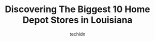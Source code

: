 ---
layout: ampstory
image: https://i0.wp.com/www.depkes.org/wp-content/uploads/2023/06/home-depot-0-in-louisiana-1685968385.jpeg?resize=640,853
author: techidn
featured: false
description: Discover the impressive array of Home Depot options in Louisiana, where you can find 10 of the largest Home Depot establishments in the area. From renowned classics to hidden gems, Louisiana
title: Discovering The Biggest 10 Home Depot Stores in Louisiana
cover:
   title: Discovering The Biggest 10 Home Depot Stores in Louisiana
   subtitle: Rickpate
   background: https://www.depkes.org/wp-content/uploads/2023/06/home-depot-0-in-louisiana-1685968385.jpeg

pages: 
 - layout: thirds
   top: <h1>#1 The Home Depot</h1>
   bottom: "<p>I purchased a gorilla ladder on a special buy, and it rang up at the full price at the self-checkout. However, the young lady at the checkout was very kind and went the</p>"
   background: https://www.depkes.org/wp-content/uploads/2023/06/home-depot-1-in-louisiana-1685968385.jpeg
   backgroundblur: true
 - layout: thirds
   top: <h1>#2 The Home Depot</h1>
   bottom: "<p>2800 Airline Dr, Bossier City, LA 71111, United States</p>"
   background: https://www.depkes.org/wp-content/uploads/2023/06/home-depot-2-in-louisiana-1685968386.jpeg
   cta:
      link: https://www.depkes.org/blog/discovering-the-biggest-10-home-depot-stores-in-louisiana/
      text: Discovering The Biggest 10 Home Depot Stores in Louisiana
 - layout: thirds
   top: <h1>#3 The Home Depot</h1>
   bottom: "<p>3750 Millhaven Rd, Monroe, LA 71203, United States</p>"
   background: https://www.depkes.org/wp-content/uploads/2023/06/home-depot-3-in-louisiana-1685968386.jpeg
   cta:
      link: https://www.depkes.org/blog/discovering-the-biggest-10-home-depot-stores-in-louisiana/
      text: Discovering The Biggest 10 Home Depot Stores in Louisiana
 - layout: thirds
   top: <h1>#4 The Home Depot</h1>
   bottom: "<p>10300 Coursey Blvd, Baton Rouge, LA 70816, United States</p>"
   background: https://images.unsplash.com/photo-1602536052359-ef94c21c5948?ixlib=rb-4.0.3&ixid=MnwxMjA3fDB8MHxwaG90by1wYWdlfHx8fGVufDB8fHx8&auto=format&fit=crop&w=640&h=853&q=80
   cta:
      link: https://www.depkes.org/blog/discovering-the-biggest-10-home-depot-stores-in-louisiana/
      text: Discovering The Biggest 10 Home Depot Stores in Louisiana
 - layout: thirds
   top: <h1>#5 The Home Depot</h1>
   bottom: "<p>62 Westbank Expy, Gretna, LA 70053, United States</p>"
   background: https://images.unsplash.com/photo-1484589065579-248aad0d8b13?ixlib=rb-4.0.3&ixid=MnwxMjA3fDB8MHxwaG90by1wYWdlfHx8fGVufDB8fHx8&auto=format&fit=crop&w=640&h=853&q=80
   cta:
      link: https://www.depkes.org/blog/discovering-the-biggest-10-home-depot-stores-in-louisiana/
      text: Discovering The Biggest 10 Home Depot Stores in Louisiana
 - layout: thirds
   top: <h1>#6 The Home Depot</h1>
   bottom: "<p>2255 Home Depot Dr, Denham Springs, LA 70726, United States</p>"
   background: https://images.unsplash.com/photo-1597773150796-e5c14ebecbf5?ixlib=rb-4.0.3&ixid=MnwxMjA3fDB8MHxwaG90by1wYWdlfHx8fGVufDB8fHx8&auto=format&fit=crop&w=640&h=853&q=80
   cta:
      link: https://www.depkes.org/blog/discovering-the-biggest-10-home-depot-stores-in-louisiana/
      text: Discovering The Biggest 10 Home Depot Stores in Louisiana
 - layout: thirds
   top: <h1>#7 The Home Depot</h1>
   bottom: "<p>5151 Citrus Blvd, Harahan, LA 70123, United States</p>"
   background: https://images.unsplash.com/photo-1553949345-eb786bb3f7ba?ixlib=rb-4.0.3&ixid=MnwxMjA3fDB8MHxwaG90by1wYWdlfHx8fGVufDB8fHx8&auto=format&fit=crop&w=640&h=853&q=80
   cta:
      link: https://www.depkes.org/blog/discovering-the-biggest-10-home-depot-stores-in-louisiana/
      text: Discovering The Biggest 10 Home Depot Stores in Louisiana
 - layout: thirds
   middle: Continue reading...
   background: https://images.unsplash.com/photo-1595364397663-fca4f075d796?ixlib=rb-4.0.3&ixid=MnwxMjA3fDB8MHxwaG90by1wYWdlfHx8fGVufDB8fHx8&auto=format&fit=crop&w=640&h=853&q=80
   cta:
      link: https://www.depkes.org/blog/discovering-the-biggest-10-home-depot-stores-in-louisiana/
      text: Discovering The Biggest 10 Home Depot Stores in Louisiana
      
---